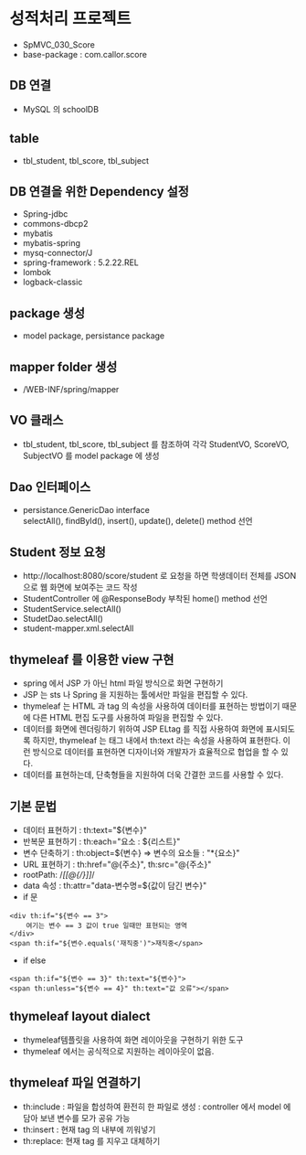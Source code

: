 # 성적처리 프로젝트
* SpMVC_030_Score
* base-package : com.callor.score

## DB 연결
* MySQL 의 schoolDB

## table
* tbl_student, tbl_score, tbl_subject

## DB 연결을 위한 Dependency 설정
* Spring-jdbc
* commons-dbcp2
* mybatis
* mybatis-spring
* mysq-connector/J
* spring-framework : 5.2.22.REL
* lombok
* logback-classic

## package 생성
* model package, persistance package 

## mapper folder 생성
* /WEB-INF/spring/mapper

## VO 클래스
* tbl_student, tbl_score, tbl_subject 를 참조하여 각각 StudentVO, ScoreVO, SubjectVO 를 model package 에 생성

## Dao 인터페이스
* persistance.GenericDao interface  
selectAll(), findById(), insert(), update(), delete() method 선언

## Student 정보 요청
* http://localhost:8080/score/student 로 요청을 하면 학생데이터 전체를 JSON 으로 웹 화면에 보여주는 코드 작성
* StudentController 에 @ResponseBody 부착된  home() method 선언
* StudentService.selectAll()
* StudetDao.selectAll()
* student-mapper.xml.selectAll

## thymeleaf 를 이용한 view 구현
* spring 에서 JSP 가 아닌 html 파일 방식으로 화면 구현하기
* JSP 는 sts 나 Spring 을 지원하는 툴에서만 파일을 편집할 수 있다.
* thymeleaf 는 HTML 과 tag 의 속성을 사용하여 데이터를 표현하는 방법이기 때문에 다른 HTML 편집 도구를 사용하여 파일을 편집할 수 있다.
* 데이터를 화면에 렌더링하기 위하여 JSP ELtag 를 직접 사용하여 화면에 표시되도록 하지만, thymeleaf 는 태그 내에서 th:text 라는 속성을 사용하여 표현한다. 이런 방식으로 데이터를 표현하면 디자이너와 개발자가 효율적으로 협업을 할 수 있다.
* 데이터를 표현하는데, 단축형들을 지원하여 더욱 간결한 코드를 사용할 수 있다.

## 기본 문법
* 데이터 표현하기 : th:text="${변수}"
* 반복문 표현하기 : th:each="요소 : ${리스트}"
* 변수 단축하기 : th:object=${변수} => 변수의 요소들 : "*{요소}" 
* URL 표현하기 : th:href="@{주소}", th:src="@{주소}"
* rootPath: /*[[@{/}]]*/
* data 속성 : th:attr="data-변수명=${값이 담긴 변수}"
* if 문
```
<div th:if="${변수 == 3">
	여기는 변수 == 3 값이 true 일때만 표현되는 영역
</div>
<span th:if="${변수.equals('재직중')">재직중</span>
```
* if else
```
<span th:if="${변수 == 3}" th:text="${변수}">
<span th:unless="${변수 == 4}" th:text="값 오류"></span>
```

## thymeleaf layout dialect
* thymeleaf템플릿을 사용하여 화면 레이아웃을 구현하기 위한 도구
* thymeleaf 에서는 공식적으로 지원하는 레이아웃이 없음.

## thymeleaf 파일 연결하기
* th:include : 파일을 합성하여 환전히 한 파일로 생성 : controller 에서 model 에 담아 보낸 변수를 모가 공유 가능
* th:insert : 현재 tag 의 내부에 끼워넣기
* th:replace: 현재 tag 를 지우고 대체하기

